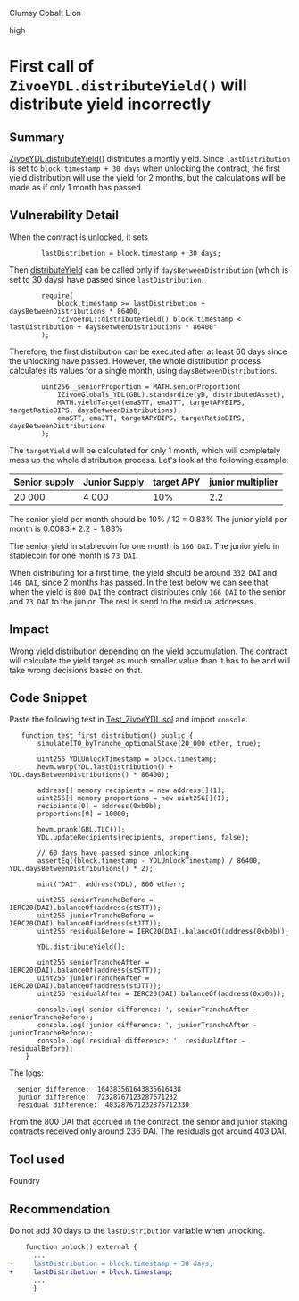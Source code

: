 Clumsy Cobalt Lion

high

# First call of `ZivoeYDL.distributeYield()` will distribute yield incorrectly

## Summary
[ZivoeYDL.distributeYield()](https://github.com/sherlock-audit/2024-03-zivoe/blob/d4111645b19a1ad3ccc899bea073b6f19be04ccd/zivoe-core-foundry/src/ZivoeYDL.sol#L213-L269) distributes a montly yield. Since `lastDistribution` is set to `block.timestamp + 30 days` when unlocking the contract, the first yield distribution will use the yield for 2 months, but the calculations will be made as if only 1 month has passed.

## Vulnerability Detail
When the contract is [unlocked](https://github.com/sherlock-audit/2024-03-zivoe/blob/d4111645b19a1ad3ccc899bea073b6f19be04ccd/zivoe-core-foundry/src/ZivoeYDL.sol#L328), it sets 
```solidity
        lastDistribution = block.timestamp + 30 days;
```

Then [distributeYield](https://github.com/sherlock-audit/2024-03-zivoe/blob/d4111645b19a1ad3ccc899bea073b6f19be04ccd/zivoe-core-foundry/src/ZivoeYDL.sol#L215-L218) can be called only if `daysBetweenDistribution` (which is set to 30 days) have passed since `lastDistribution`.

```solidity
        require(
            block.timestamp >= lastDistribution + daysBetweenDistributions * 86400, 
            "ZivoeYDL::distributeYield() block.timestamp < lastDistribution + daysBetweenDistributions * 86400"
        );
```

Therefore, the first distribution can be executed after at least 60 days since the unlocking have passed. However, the whole distribution process calculates its values for a single month, using `daysBetweenDistributions`.

```solidity
        uint256 _seniorProportion = MATH.seniorProportion(
            IZivoeGlobals_YDL(GBL).standardize(yD, distributedAsset),
            MATH.yieldTarget(emaSTT, emaJTT, targetAPYBIPS, targetRatioBIPS, daysBetweenDistributions),
            emaSTT, emaJTT, targetAPYBIPS, targetRatioBIPS, daysBetweenDistributions
        );
```

The `targetYield` will be calculated for only 1 month, which will completely mess up the whole distribution process. Let's look at the following example: 

|Senior supply| Junior Supply | target APY | junior multiplier | 
| ----------- | ----------- | ------------- | ---------- |
| 20 000 | 4 000 | 10% | 2.2 |

The senior yield per month should be 10% / 12 = 0.83%
The junior yield per month is $0.0083 * 2.2 = 1.83$%

The senior yield in stablecoin for one month is `166 DAI`.
The junior yield in stablecoin for one month is `73 DAI`.

When distributing for a first time, the yield should be around `332 DAI` and `146 DAI`, since 2 months has passed.  In the test below we can see that when the yield is `800 DAI` the contract distributes only `166 DAI` to the senior and `73 DAI` to the junior. The rest is send to the residual addresses.

## Impact
Wrong yield distribution depending on the yield accumulation. The contract will calculate the yield target as much smaller value than it has to be and will take wrong decisions based on that.

## Code Snippet
Paste the following test in [Test_ZivoeYDL.sol](https://github.com/sherlock-audit/2024-03-zivoe/blob/d4111645b19a1ad3ccc899bea073b6f19be04ccd/zivoe-core-testing/src/TESTS_Core/Test_ZivoeYDL.sol) and import `console`.

```solidity
   function test_first_distribution() public {
       simulateITO_byTranche_optionalStake(20_000 ether, true);

       uint256 YDLUnlockTimestamp = block.timestamp;
       hevm.warp(YDL.lastDistribution() + YDL.daysBetweenDistributions() * 86400);

       address[] memory recipients = new address[](1);
       uint256[] memory proportions = new uint256[](1);
       recipients[0] = address(0xb0b);
       proportions[0] = 10000;

       hevm.prank(GBL.TLC());
       YDL.updateRecipients(recipients, proportions, false);

       // 60 days have passed since unlocking
       assertEq((block.timestamp - YDLUnlockTimestamp) / 86400, YDL.daysBetweenDistributions() * 2);

       mint("DAI", address(YDL), 800 ether);

       uint256 seniorTrancheBefore = IERC20(DAI).balanceOf(address(stSTT));
       uint256 juniorTrancheBefore = IERC20(DAI).balanceOf(address(stJTT));
       uint256 residualBefore = IERC20(DAI).balanceOf(address(0xb0b));

       YDL.distributeYield();

       uint256 seniorTrancheAfter = IERC20(DAI).balanceOf(address(stSTT));
       uint256 juniorTrancheAfter = IERC20(DAI).balanceOf(address(stJTT));
       uint256 residualAfter = IERC20(DAI).balanceOf(address(0xb0b));

       console.log('senior difference: ', seniorTrancheAfter - seniorTrancheBefore);
       console.log('junior difference: ', juniorTrancheAfter - juniorTrancheBefore);
       console.log('residual difference: ', residualAfter - residualBefore);
    }
```
The logs: 

```solidity
  senior difference:  164383561643835616438
  junior difference:  72328767123287671232
  residual difference:  403287671232876712330
```
From the 800 DAI that accrued in the contract, the senior and junior staking contracts received only around 236 DAI. The residuals got around 403 DAI.

## Tool used

Foundry

## Recommendation
Do not add 30 days to the `lastDistribution` variable when unlocking.

```diff
    function unlock() external {
      ...
-     lastDistribution = block.timestamp + 30 days;
+     lastDistribution = block.timestamp;
      ...
      }
```